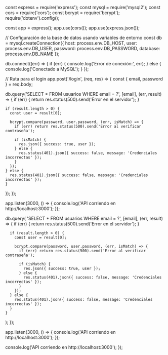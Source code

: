 const express = require('express');
const mysql = require('mysql2');
const cors = require('cors');
const bcrypt = require('bcrypt');
require('dotenv').config();

const app = express();
app.use(cors());
app.use(express.json());

// Configuración de la base de datos usando variables de entorno
const db = mysql.createConnection({
  host: process.env.DB_HOST,
  user: process.env.DB_USER,
  password: process.env.DB_PASSWORD,
  database: process.env.DB_NAME
});

db.connect((err) => {
  if (err) {
    console.log('Error de conexión:', err);
  } else {
    console.log('Conectado a MySQL');
  }
});

// Ruta para el login
app.post('/login', (req, res) => {
  const { email, password } = req.body;

  db.query('SELECT * FROM usuarios WHERE email = ?', [email], (err, result) => {
    if (err) {
      return res.status(500).send('Error en el servidor');
    }

    if (result.length > 0) {
      const user = result[0];

      bcrypt.compare(password, user.password, (err, isMatch) => {
        if (err) return res.status(500).send('Error al verificar contraseña');

        if (isMatch) {
          res.json({ success: true, user });
        } else {
          res.status(401).json({ success: false, message: 'Credenciales incorrectas' });
        }
      });
    } else {
      res.status(401).json({ success: false, message: 'Credenciales incorrectas' });
    }
  });
});

app.listen(3000, () => {
  console.log('API corriendo en http://localhost:3000');
});


  db.query(
    'SELECT * FROM usuarios WHERE email = ?',
    [email],
    (err, result) => {
      if (err) {
        return res.status(500).send('Error en el servidor');
      }

      if (result.length > 0) {
        const user = result[0];

        bcrypt.compare(password, user.password, (err, isMatch) => {
          if (err) return res.status(500).send('Error al verificar contraseña');

          if (isMatch) {
            res.json({ success: true, user });
          } else {
            res.status(401).json({ success: false, message: 'Credenciales incorrectas' });
          }
        });
      } else {
        res.status(401).json({ success: false, message: 'Credenciales incorrectas' });
      }
    }
  );
});

app.listen(3000, () => {
  console.log('API corriendo en http://localhost:3000');
});

  console.log('API corriendo en http://localhost:3000');
});
